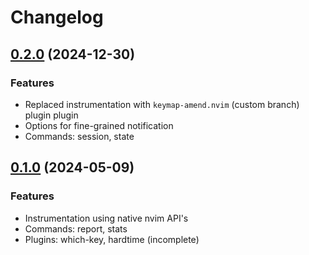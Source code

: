 # Changelog

## [0.2.0](https://github.com/gmatheu/keymap-stats.nvim/releases/tag/v0.2.0) (2024-12-30)

### Features

- Replaced instrumentation with `keymap-amend.nvim` (custom branch) plugin plugin
- Options for fine-grained notification
- Commands: session, state

## [0.1.0](https://github.com/gmatheu/keymap-stats.nvim/releases/tag/v0.1.0) (2024-05-09)

### Features

- Instrumentation using native nvim API's
- Commands: report, stats
- Plugins: which-key, hardtime (incomplete)
